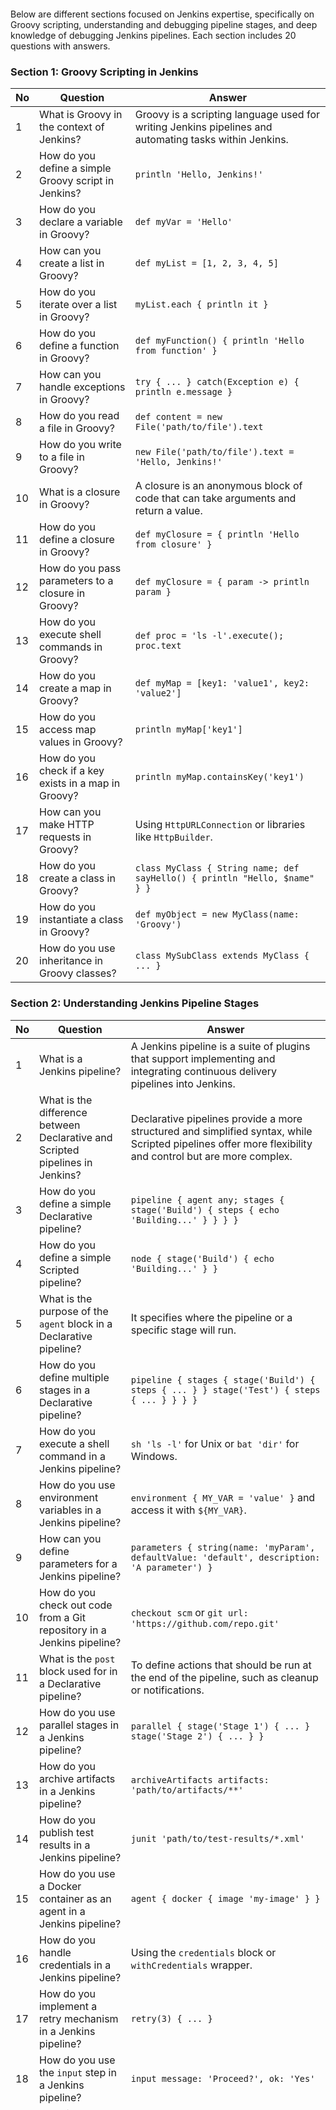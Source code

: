 ```note









































```
Below are different sections focused on Jenkins expertise, specifically on Groovy scripting, understanding and debugging pipeline stages, 
and deep knowledge of debugging Jenkins pipelines. 
Each section includes 20 questions with answers.

### Section 1: Groovy Scripting in Jenkins

| No | Question | Answer |
|----|----------|--------|
| 1  | What is Groovy in the context of Jenkins? | Groovy is a scripting language used for writing Jenkins pipelines and automating tasks within Jenkins. |
| 2  | How do you define a simple Groovy script in Jenkins? | `println 'Hello, Jenkins!'` |
| 3  | How do you declare a variable in Groovy? | `def myVar = 'Hello'` |
| 4  | How can you create a list in Groovy? | `def myList = [1, 2, 3, 4, 5]` |
| 5  | How do you iterate over a list in Groovy? | `myList.each { println it }` |
| 6  | How do you define a function in Groovy? | `def myFunction() { println 'Hello from function' }` |
| 7  | How can you handle exceptions in Groovy? | `try { ... } catch(Exception e) { println e.message }` |
| 8  | How do you read a file in Groovy? | `def content = new File('path/to/file').text` |
| 9  | How do you write to a file in Groovy? | `new File('path/to/file').text = 'Hello, Jenkins!'` |
| 10 | What is a closure in Groovy? | A closure is an anonymous block of code that can take arguments and return a value. |
| 11 | How do you define a closure in Groovy? | `def myClosure = { println 'Hello from closure' }` |
| 12 | How do you pass parameters to a closure in Groovy? | `def myClosure = { param -> println param }` |
| 13 | How do you execute shell commands in Groovy? | `def proc = 'ls -l'.execute(); proc.text` |
| 14 | How do you create a map in Groovy? | `def myMap = [key1: 'value1', key2: 'value2']` |
| 15 | How do you access map values in Groovy? | `println myMap['key1']` |
| 16 | How do you check if a key exists in a map in Groovy? | `println myMap.containsKey('key1')` |
| 17 | How can you make HTTP requests in Groovy? | Using `HttpURLConnection` or libraries like `HttpBuilder`. |
| 18 | How do you create a class in Groovy? | `class MyClass { String name; def sayHello() { println "Hello, $name" } }` |
| 19 | How do you instantiate a class in Groovy? | `def myObject = new MyClass(name: 'Groovy')` |
| 20 | How do you use inheritance in Groovy classes? | `class MySubClass extends MyClass { ... }` |

### Section 2: Understanding Jenkins Pipeline Stages

| No | Question | Answer |
|----|----------|--------|
| 1  | What is a Jenkins pipeline? | A Jenkins pipeline is a suite of plugins that support implementing and integrating continuous delivery pipelines into Jenkins. |
| 2  | What is the difference between Declarative and Scripted pipelines in Jenkins? | Declarative pipelines provide a more structured and simplified syntax, while Scripted pipelines offer more flexibility and control but are more complex. |
| 3  | How do you define a simple Declarative pipeline? | `pipeline { agent any; stages { stage('Build') { steps { echo 'Building...' } } } }` |
| 4  | How do you define a simple Scripted pipeline? | `node { stage('Build') { echo 'Building...' } }` |
| 5  | What is the purpose of the `agent` block in a Declarative pipeline? | It specifies where the pipeline or a specific stage will run. |
| 6  | How do you define multiple stages in a Declarative pipeline? | `pipeline { stages { stage('Build') { steps { ... } } stage('Test') { steps { ... } } } }` |
| 7  | How do you execute a shell command in a Jenkins pipeline? | `sh 'ls -l'` for Unix or `bat 'dir'` for Windows. |
| 8  | How do you use environment variables in a Jenkins pipeline? | `environment { MY_VAR = 'value' }` and access it with `${MY_VAR}`. |
| 9  | How can you define parameters for a Jenkins pipeline? | `parameters { string(name: 'myParam', defaultValue: 'default', description: 'A parameter') }` |
| 10 | How do you check out code from a Git repository in a Jenkins pipeline? | `checkout scm` or `git url: 'https://github.com/repo.git'` |
| 11 | What is the `post` block used for in a Declarative pipeline? | To define actions that should be run at the end of the pipeline, such as cleanup or notifications. |
| 12 | How do you use parallel stages in a Jenkins pipeline? | `parallel { stage('Stage 1') { ... } stage('Stage 2') { ... } }` |
| 13 | How do you archive artifacts in a Jenkins pipeline? | `archiveArtifacts artifacts: 'path/to/artifacts/**'` |
| 14 | How do you publish test results in a Jenkins pipeline? | `junit 'path/to/test-results/*.xml'` |
| 15 | How do you use a Docker container as an agent in a Jenkins pipeline? | `agent { docker { image 'my-image' } }` |
| 16 | How do you handle credentials in a Jenkins pipeline? | Using the `credentials` block or `withCredentials` wrapper. |
| 17 | How do you implement a retry mechanism in a Jenkins pipeline? | `retry(3) { ... }` |
| 18 | How do you use the `input` step in a Jenkins pipeline? | `input message: 'Proceed?', ok: 'Yes'` |
| 19 | What is the purpose of the `timeout` step in a Jenkins pipeline? | To specify a time limit for a stage or step. |
| 20 | How do you handle conditional execution in a Jenkins pipeline? | Using `when` block in Declarative or `if` statement in Scripted pipelines. |

### Section 3: Debugging Jenkins Pipelines

| No | Question | Answer |
|----|----------|--------|
| 1  | How do you print debug information in a Jenkins pipeline? | Using `echo 'Debug message'`. |
| 2  | How do you handle errors in a Jenkins pipeline? | Using `try { ... } catch (e) { ... }` in Scripted or `post { failure { ... } }` in Declarative pipelines. |
| 3  | What is the use of the `currentBuild` variable? | To access information about the current build, such as status and result. |
| 4  | How do you debug a failing stage in a Jenkins pipeline? | By checking the Jenkins console output and adding `echo` statements for detailed logging. |
| 5  | How can you view the logs of a specific stage? | By expanding the stage in the Jenkins job console output. |
| 6  | What is a `stash` and `unstash` used for? | To temporarily store files and retrieve them in another stage or node. |
| 7  | How do you trigger a downstream job in Jenkins pipeline? | Using `build job: 'downstream-job'`. |
| 8  | How do you pause a Jenkins pipeline for input? | Using the `input` step. |
| 9  | How can you access environment variables in a Jenkins pipeline? | Using `env.MY_VAR`. |
| 10 | How do you handle a pipeline timeout? | Using the `timeout` step. |
| 11 | How can you run a Jenkins pipeline step conditionally? | Using the `when` block or `if` statements. |
| 12 | How do you use the `sh` step in a pipeline? | `sh 'command'`. |
| 13 | How do you use the `withCredentials` step? | `withCredentials([usernamePassword(credentialsId: 'cred-id', passwordVariable: 'PASS', usernameVariable: 'USER')]) { ... }`. |
| 14 | What is a Jenkins Blue Ocean? | A modern, visual interface for Jenkins pipelines. |
| 15 | How do you restart a failed stage in a Jenkins pipeline? | Blue Ocean allows restarting from the failed stage, but it's generally not supported in classic UI. |
| 16 | How do you share data between stages in a pipeline? | Using `stash`/`unstash` or shared libraries. |
| 17 | How do you manage pipeline libraries in Jenkins? | Through the Jenkinsfile or Global Pipeline Libraries configuration. |
| 18 | How can you dynamically allocate nodes for stages? | Using `agent { label 'my-label' }`. |
| 19 | How do you check for null values in Groovy within Jenkins pipeline? | `if (variable == null) { ... }`. |
| 20 | How do you update Jenkins plugins? | Through the Jenkins

 UI under Manage Jenkins > Manage Plugins. |

### Section 4: Advanced Jenkins Pipeline Features

| No | Question | Answer |
|----|----------|--------|
| 1  | How do you define a shared library in Jenkins? | Create a Git repository with a `vars` or `src` directory and configure it in Jenkins Global Pipeline Libraries. |
| 2  | How do you use a shared library in a Jenkins pipeline? | `@Library('my-shared-library') _` |
| 3  | How do you define custom steps in a shared library? | By creating Groovy scripts in the `vars` directory. |
| 4  | What is the `pipeline` step in a shared library? | It's a custom step defined in a shared library for reuse in pipelines. |
| 5  | How do you handle pipeline parameters dynamically? | Using the `parameters` directive and conditional logic. |
| 6  | How do you use the `withEnv` step? | `withEnv(['VAR1=value1', 'VAR2=value2']) { ... }`. |
| 7  | What is the purpose of the `script` step in Declarative pipelines? | To execute Scripted pipeline code within a Declarative pipeline. |
| 8  | How do you manage credentials in Jenkins securely? | Using the Jenkins credentials store and `withCredentials` step. |
| 9  | How do you trigger a build remotely in Jenkins? | By using the Jenkins REST API or webhook triggers. |
| 10 | How do you configure a Jenkins pipeline to run periodically? | Using the `triggers { cron('H/15 * * * *') }` directive. |
| 11 | How do you integrate Jenkins with other CI/CD tools? | By using plugins or REST API integrations. |
| 12 | How do you handle large artifact storage in Jenkins? | Using external storage plugins like S3 or Nexus. |
| 13 | How do you manage pipeline state across restarts? | Using persistent volumes or external databases for state management. |
| 14 | How do you implement Blue/Green deployments in Jenkins? | By defining separate deployment stages and controlling traffic routing between them. |
| 15 | How do you use the `parallel` step? | `parallel { stage('Job 1') { ... } stage('Job 2') { ... } }`. |
| 16 | How do you handle long-running builds in Jenkins? | By configuring build timeouts and monitoring stages. |
| 17 | How do you use the `lock` step in Jenkins? | `lock(resource: 'my-resource') { ... }` to ensure mutual exclusion. |
| 18 | How do you archive artifacts only on successful builds? | `post { success { archiveArtifacts artifacts: 'path/to/artifacts/**' } }`. |
| 19 | How do you use the `retry` step in Jenkins? | `retry(3) { ... }` to retry a block of code upon failure. |
| 20 | How do you handle concurrent builds in Jenkins? | By configuring job properties or using the `throttleConcurrentBuilds` plugin. |

These sections and questions should help in becoming expertise in Jenkins skill, focusing on Groovy scripting, 
understanding and debugging pipeline stages, and deep knowledge of Jenkins pipelines.

